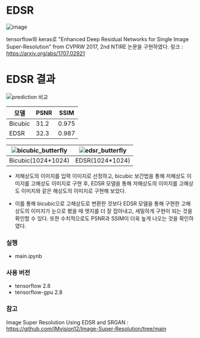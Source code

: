 # EDSR
![image](https://github.com/NamOhSeung/Oh-Seung-Nam/assets/98510923/74a7b150-ed6e-4887-bc75-933ee03a0b7f)

tensorflow와 keras로 "Enhanced Deep Residual Networks for Single Image Super-Resolution" from CVPRW 2017, 2nd NTIRE 논문을 구현하였다. 
링크 : https://arxiv.org/abs/1707.02921

# EDSR 결과
![prediction 비교](https://github.com/NamOhSeung/Oh-Seung-Nam/assets/98510923/83272d37-171b-41b2-8024-60869e297a6a)

|모델|PSNR|SSIM|
|---|---|---|
|Bicubic|31.2|0.975|
|EDSR|32.3|0.987|

![bicubic_butterfly](https://github.com/NamOhSeung/Oh-Seung-Nam/assets/98510923/3d46e8bf-d5df-40b1-920d-b13ba3f017fa)|![edsr_butterfly](https://github.com/NamOhSeung/Oh-Seung-Nam/assets/98510923/ac4682b7-f832-49c1-b8b1-cfd53e0b14fd)
--- | --- |
|Bicubic(1024*1024)|EDSR(1024*1024)|

- 저해상도의 이미지를 입력 이미지로 선정하고, bicubic 보간법을 통해 저해상도 이미지를 고해상도 이미지로 구현 후, EDSR 모델을 통해 저해상도의 이미지를 고해상도 이미지와 같은 해상도의 이미지로 구현해 보았다.

- 이를 통해 bicubic으로 고해상도로 변환한 것보다 EDSR 모델을 통해 구현한 고해상도의 이미지가 눈으로 봤을 때 엣지를 더 잘 잡아내고, 세밀하게 구현이 되는 것을 확인할 수 있다.
또한 수치적으로도 PSNR과 SSIM이 더욱 높게 나오는 것을 확인하였다.

### 실행
- main.ipynb

### 사용 버전
- tensorflow 2.8
- tensorflow-gpu 2.8

### 참고
Image Super Resolution Using EDSR and SRGAN : https://github.com/IMvision12/Image-Super-Resolution/tree/main
